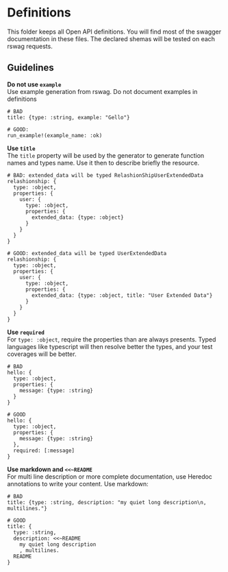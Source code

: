 # Definitions
This folder keeps all Open API definitions. You will find most of the swagger documentation in these files. 
The declared shemas will be tested on each rswag requests. 

## Guidelines

**Do not use `example`**<br />
Use example generation from rswag. Do not document examples in definitions
``` 
# BAD
title: {type: :string, example: "Gello"}
```

```
# GOOD: 
run_example!(example_name: :ok)
```

**Use `title`**<br />
The `title` property will be used by the generator to generate function names and types name. 
Use it then to describe briefly the resource. 

```
# BAD: extended_data will be typed RelashionShipUserExtendedData
relashionship: {
  type: :object,
  properties: {
    user: {
      type: :object,
      properties: {
        extended_data: {type: :object}
      }
    }
  }
}
```

```
# GOOD: extended_data will be typed UserExtendedData
relashionship: {
  type: :object,
  properties: {
    user: {
      type: :object,
      properties: {
        extended_data: {type: :object, title: "User Extended Data"}
      }
    }
  }
}
```

**Use `required`**<br />
For `type: :object`, require the properties than are always presents. Typed languages like typescript will 
then resolve better the types, and your test coverages will be better. 

```
# BAD
hello: {
  type: :object,
  properties: {
    message: {type: :string}
  }
}
```

```
# GOOD
hello: {
  type: :object,
  properties: {
    message: {type: :string}
  },
  required: [:message]
}
```

**Use markdown and `<<~README`**<br />
For multi line description or more complete documentation, use Heredoc annotations to write your content. 
Use markdown:

```
# BAD
title: {type: :string, description: "my quiet long description\n, multilines."}
```

```
# GOOD
title: {
  type: :string, 
  description: <<~README
    my quiet long description
    , multilines.
  README
}
```
